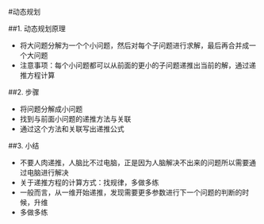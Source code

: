 #动态规划

##1. 动态规划原理
* 将大问题分解为一个个小问题，然后对每个子问题进行求解，最后再合并成一个大问题
* 注意事项：每个小问题都可以从前面的更小的子问题递推出当前的解，通过递推方程计算

##2. 步骤
* 将问题分解成小问题
* 找到与前面小问题的递推方法与关联
* 通过这个方法和关联写出递推公式

##3. 小结
* 不要人肉递推，人脑比不过电脑，正是因为人脑解决不出来的问题所以需要通过电脑进行解决
* 关于递推方程的计算方式：找规律，多做多练
* 一般而言，从一维开始递推，发现需要更多参数进行下一个问题的判断的时候，升维
* 多做多练